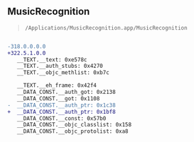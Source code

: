 ## MusicRecognition

> `/Applications/MusicRecognition.app/MusicRecognition`

```diff

-318.0.0.0.0
+322.5.1.0.0
   __TEXT.__text: 0xe578c
   __TEXT.__auth_stubs: 0x4270
   __TEXT.__objc_methlist: 0xb7c

   __TEXT.__eh_frame: 0x42f4
   __DATA_CONST.__auth_got: 0x2138
   __DATA_CONST.__got: 0x1108
-  __DATA_CONST.__auth_ptr: 0x1c38
+  __DATA_CONST.__auth_ptr: 0x1bf8
   __DATA_CONST.__const: 0x57b0
   __DATA_CONST.__objc_classlist: 0x158
   __DATA_CONST.__objc_protolist: 0xa8

```
